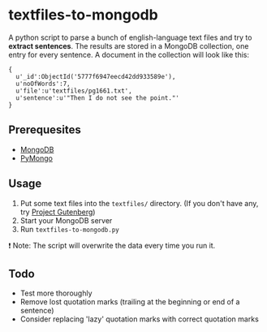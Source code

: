 # textfiles-to-mongodb

A python script to parse a bunch of english-language text files and try to **extract sentences**. The results are stored in a MongoDB collection, one entry for every sentence. A document in the collection will look like this:

    {  
      u'_id':ObjectId('5777f6947eecd42dd933589e'),
      u'noOfWords':7,
      u'file':u'textfiles/pg1661.txt',
      u'sentence':u'"Then I do not see the point."'
    }

## Prerequesites

* [MongoDB](https://docs.mongodb.com/manual/installation/)
* [PyMongo](https://api.mongodb.com/python/current/tutorial.html)

## Usage

1. Put some text files into the `textfiles/` directory. (If you don't have any, try [Project Gutenberg](https://www.gutenberg.org/))
2. Start your MongoDB server
3. Run `textfiles-to-mongodb.py`

❗️ Note: The script will overwrite the data every time you run it.

## Todo

* Test more thoroughly
* Remove lost quotation marks (trailing at the beginning or end of a sentence)
* Consider replacing 'lazy' quotation marks with correct quotation marks